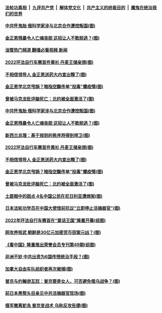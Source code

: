 ####  [法轮功真相](../../../../basic/blob/master/README.md?t=07031102) &nbsp;|&nbsp; [九评共产党](../../../../9ping.md/blob/master/README.md?t=07031102) &nbsp;|&nbsp; [解体党文化](../../../../jtdwh.md/blob/master/README.md?t=07031102)  &nbsp;|&nbsp; [共产主义的终极目的](../../../../gczydzjmd.md/blob/master/README.md?t=07031102) &nbsp;|&nbsp; [魔鬼在统治我们的世界](../../../../mgztzwmdsj.md/blob/master/README.md?t=07031102) 

#### [中共怀鬼胎 俄科学家涉与北京合作遭控叛国(图)](../pages/p9/1010700.md?t=07031102) 

#### [金正恩残暴令人亡魂丧胆 这招让人不敢脱逃？(图)](../pages/p9/1010692.md?t=07031102) 

#### [油管热门频道 翻墙必看视频 新闻](http://45.76.130.85:81/youtube.html?07031102)

#### [2022环法自行车赛首件黄衫 丹麦王储亲颁(图)](../pages/p9/1010645.md?t=07031102) 

#### [不相信领导人 金正恩送药大内宣出糗了(图)](../pages/p9/1010679.md?t=07031102) 

#### [金正恩学北京甩锅？暗指空飘传单“投毒”爆疫情(图)](../pages/p9/1010629.md?t=07031102) 

#### [曾被马克龙批评脑死亡：北约被全面激活了(图)](../pages/p9/1010672.md?t=07031102) 

#### [中共怀鬼胎 俄科学家涉与北京合作遭控叛国(图)](../pages/p9/1010700.md?t=07031102) 

#### [金正恩残暴令人亡魂丧胆 这招让人不敢脱逃？(图)](../pages/p9/1010692.md?t=07031102) 

#### [新西兰总理：基于规则的秩序将得到捍卫(图)](../pages/p9/1010749.md?t=07031102) 


#### [2022环法自行车赛首件黄衫 丹麦王储亲颁(图)](../pages/p9/1010645.md?t=07031102) 

#### [不相信领导人 金正恩送药大内宣出糗了(图)](../pages/p9/1010679.md?t=07031102) 

#### [金正恩学北京甩锅？暗指空飘传单“投毒”爆疫情(图)](../pages/p9/1010629.md?t=07031102) 

#### [曾被马克龙批评脑死亡：北约被全面激活了(图)](../pages/p9/1010672.md?t=07031102) 

#### [土匪眼中的甜点 4名中国公民在尼日利亚遭绑架(图)](../pages/p9/1010615.md?t=07031102) 


#### [日本法轮功学员在中国大使馆前抗议“立即停止活摘器官”(图)](../pages/p9/1010635.md?t=07031102) 

#### [2022年环法自行车赛首在“童话王国”隆重开幕(组图)](../pages/p9/1010451.md?t=07031102) 

#### [网攻养核武 朝鲜是30亿元加密货币窃案元凶？(图)](../pages/p9/1010530.md?t=07031102) 

#### [《看中国》隆重推出荣誉会员专刊第49期(组图)](../pages/p9/1010596.md?t=07031102) 

#### [非洲不妙 中共出资为6国传授统治手段？(图)](../pages/p9/1010523.md?t=07031102) 

#### [加拿大自由车队组织者再次被捕(图)](../pages/p9/1010587.md?t=07031102) 

#### [普京与约翰逊互怼：普京要是女人，可否避免俄乌战争？(图)](../pages/p9/1010582.md?t=07031102) 


#### [前日本黑帮头目亲见中共活摘器官现场(图)](../pages/p9/1010547.md?t=07031102) 

#### [俄军撤离蛇岛 普京变战术 乌称反攻告捷(图)](../pages/p9/1010543.md?t=07031102) 

<img src='http://gfw-breaker.win/goodnews/indexes/p9.md' width='0px' height='0px'/>
